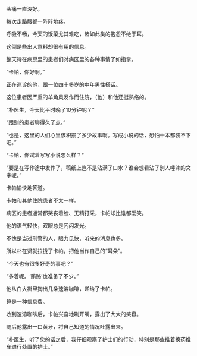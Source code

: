 头痛一直没好。

每次走路腰都一阵阵地疼。

呼吸不畅，今天的饭菜尤其难吃，诸如此类的抱怨不绝于耳。

这倒是些出人意料却很有用的信息。

整天待在病房里的患者们对病区里的各种事情了如指掌。

“卡帕，你好啊。”

正在巡诊的他，跟一位四十多岁的中年男性搭话。

这位患者因严重的羊角风发作而住院，（他）和他还挺熟络的。

“朴医生，今天比平时晚了10分钟呢？”

“跟别的患者聊得久了点。”

“也是，这里的人们心里该积攒了多少故事啊。写成小说的话，恐怕十本都装不下吧。”

“卡帕，你试着写写小说怎么样？”

“要是在写作途中发作了，稿纸上岂不是沾满了口水？谁会想看沾了别人唾沫的文字呢。”

卡帕愉快地答道。

卡帕和其他住院患者不太一样。

病区的患者通常都哭丧着脸、无精打采，卡帕却比谁都爱笑。

他的语气轻快，双眼总是闪闪发光。

不愧是当过刑警的人，眼力见快，听来的消息也多。

所以朴在贤就拉拢了卡帕，把他当作自己的“耳朵”。

“今天也有很多好奇的事吧？”

“多着呢。‘贿赂’也准备了不少。”

他从白大褂里掏出几条速溶咖啡，递给了卡帕。

算是一种信息费。

收到速溶咖啡后，卡帕兴奋地咧开嘴，露出了大大的笑容。

随后他露出一口黄牙，将自己知道的情况吐露出来。

“朴医生，听了您的话之后，我仔细观察了护士们的行动，特别是那些推着换药推车进行处置的护士。”